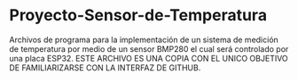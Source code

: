 # Proyecto-Sensor-de-Temperatura
Archivos de programa para la implementación de un sistema de medición de temperatura por medio de un sensor BMP280 el cual será controlado por una placa ESP32.
ESTE ARCHIVO ES UNA COPIA CON EL UNICO OBJETIVO DE FAMILIARIZARSE CON LA INTERFAZ DE GITHUB.
